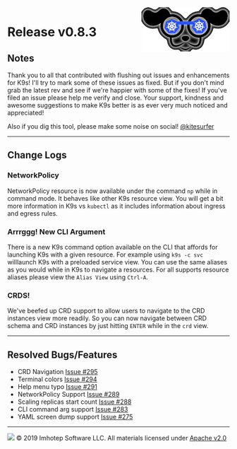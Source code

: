 <img src="https://raw.githubusercontent.com/derailed/k9s/master/assets/k9s_small.png" align="right" width="200" height="auto"/>

# Release v0.8.3

## Notes

Thank you to all that contributed with flushing out issues and enhancements for K9s! I'll try to mark some of these issues as fixed. But if you don't mind grab the latest rev and see if we're happier with some of the fixes! If you've filed an issue please help me verify and close. Your support, kindness and awesome suggestions to make K9s better is as ever very much noticed and appreciated!

Also if you dig this tool, please make some noise on social! [@kitesurfer](https://twitter.com/kitesurfer)

---

## Change Logs

### NetworkPolicy

NetworkPolicy resource is now available under the command `np` while in command mode. It behaves like other K9s resource view. You will get a bit more information in K9s vs `kubectl` as it includes information about ingress and egress rules.

### Arrrggg! New CLI Argument

There is a new K9s command option available on the CLI that affords for launching K9s with a given resource. For example using `k9s -c svc` willlaunch K9s with a preloaded service view. You can use the same aliases as you would while in K9s to navigate a resources. For all supports resource aliases please view the `Alias View` using `Ctrl-A`.

### CRDS!

We've beefed up CRD support to allow users to navigate to the CRD instances view more readily. So you can now navigate between CRD schema and CRD instances by just hitting `ENTER` while in the `crd` view.

---

## Resolved Bugs/Features

+ CRD Navigation [Issue #295](https://github.com/derailed/k9s/issues/295)
+ Terminal colors [Issue #294](https://github.com/derailed/k9s/issues/294)
+ Help menu typo [Issue #291](https://github.com/derailed/k9s/issues/291)
+ NetworkPolicy Support [Issue #289](https://github.com/derailed/k9s/issues/289)
+ Scaling replicas start count [Issue #288](https://github.com/derailed/k9s/issues/288)
+ CLI command arg support [Issue #283](https://github.com/derailed/k9s/issues/283)
+ YAML screen dump support [Issue #275](https://github.com/derailed/k9s/issues/275)

---

<img src="https://raw.githubusercontent.com/derailed/k9s/master/assets/imhotep_logo.png" width="32" height="auto"/> © 2019 Imhotep Software LLC. All materials licensed under [Apache v2.0](http://www.apache.org/licenses/LICENSE-2.0)
